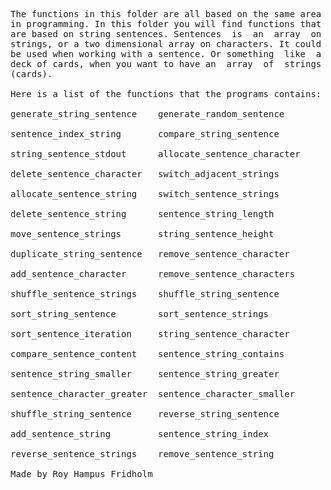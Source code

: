 
<pre>
The functions in this folder are all based on the same area
in programming. In this folder you will find functions that
are based on string sentences. Sentences  is  an  array  on
strings, or a two dimensional array on characters. It could
be used when working with a sentence. Or something  like  a
deck of cards, when you want to have an  array  of  strings
(cards).

Here is a list of the functions that the programs contains:

generate_string_sentence    generate_random_sentence

sentence_index_string       compare_string_sentence

string_sentence_stdout      allocate_sentence_character

delete_sentence_character   switch_adjacent_strings

allocate_sentence_string    switch_sentence_strings

delete_sentence_string      sentence_string_length

move_sentence_strings       string_sentence_height

duplicate_string_sentence   remove_sentence_character

add_sentence_character      remove_sentence_characters

shuffle_sentence_strings    shuffle_string_sentence

sort_string_sentence        sort_sentence_strings

sort_sentence_iteration     string_sentence_character

compare_sentence_content    sentence_string_contains

sentence_string_smaller     sentence_string_greater

sentence_character_greater  sentence_character_smaller

shuffle_string_sentence     reverse_string_sentence

add_sentence_string         sentence_string_index

reverse_sentence_strings    remove_sentence_string

Made by Roy Hampus Fridholm
</pre>
